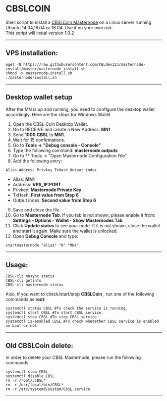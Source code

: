 # CBSLCOIN
Shell script to install a [CBSLCoin Masternode](https://www.cbsl.com/) on a Linux server running Ubuntu 14.04,16.04 or 18.04. Use it on your own risk.  
This script will instal version 1.0.2
***

## VPS installation:
```
wget -N https://raw.githubusercontent.com/CBLdev123/masternode-install/master/masternode-install.sh
chmod +x masternode-install.sh
./masternode-install.sh
```
***

## Desktop wallet setup

After the MN is up and running, you need to configure the desktop wallet accordingly. Here are the steps for Windows Wallet
1. Open the CBSL Coin Desktop Wallet.
2. Go to RECEIVE and create a New Address: **MN1**
3. Send **1000** **CBSL** to **MN1**.
4. Wait for 15 confirmations.
5. Go to **Tools -> "Debug console - Console"**
6. Type the following command: **masternode outputs**
7. Go to  ** Tools -> "Open Masternode Configuration File"
8. Add the following entry:
```
Alias Address Privkey TxHash Output_index
```
* Alias: **MN1**
* Address: **VPS_IP:PORT**
* Privkey: **Masternode Private Key**
* TxHash: **First value from Step 6**
* Output index:  **Second value from Step 6**
9. Save and close the file.
10. Go to **Masternode Tab**. If you tab is not shown, please enable it from: **Settings - Options - Wallet - Show Masternodes Tab**
11. Click **Update status** to see your node. If it is not shown, close the wallet and start it again. Make sure the wallet is unlocked.
12. Open **Debug Console** and type:
```
startmasternode "alias" "0" "MN1"
```
***

## Usage:
```
CBSL-cli mnsync status
CBSL-cli getinfo
CBSL-cli masternode status
```
Also, if you want to check/start/stop **CBSLCoin** , run one of the following commands as **root**:

```
systemctl status CBSL #To check the service is running.
systemctl start CBSL #To start CBSL service.
systemctl stop CBSL #To stop CBSL service.
systemctl is-enabled CBSL #To check whetether CBSL service is enabled on boot or not.
```
***
## Old CBSLCoin delete:
In order to delete your CBSL Masternode,  please run the following commands:
```
systemctl stop CBSL
systemctl disable CBSL
rm -r /root/.CBSL*
rm -r /usr/local/bin/CBSL*
rm -r /etc/systemd/system/CBSL.service
```
***
